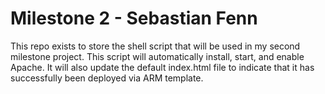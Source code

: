 # Milestone 2 - Sebastian Fenn

This repo exists to store the shell script that will be used in my second milestone project. This script will automatically install, start, and enable Apache. It will also update the default index.html file to indicate that it has successfully been deployed via ARM template.
